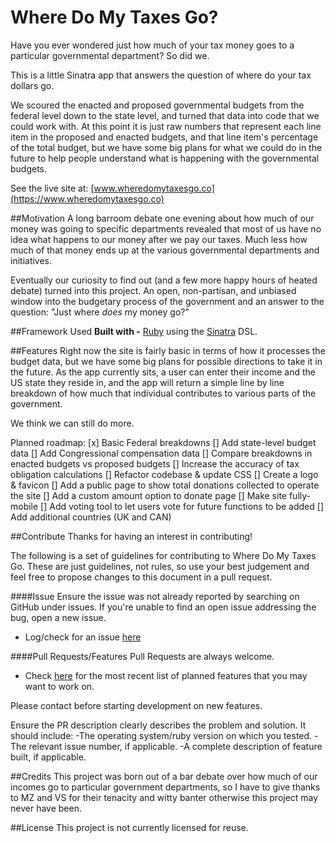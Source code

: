 # Where Do My Taxes Go?
Have you ever wondered just how much of your tax money goes to a particular governmental department? So did we.

This is a little Sinatra app that answers the question of where do your tax dollars go.

We scoured the enacted and proposed governmental budgets from the federal level down to the state level, and turned that data into code that we could work with. At this point it is just raw numbers that represent each line item in the proposed and enacted budgets, and that line item's percentage of the total budget, but we have some big plans for what we could do in the future to help people understand what is happening with the governmental budgets.

See the live site at: [www.wheredomytaxesgo.co](https://www.wheredomytaxesgo.co)

##Motivation
A long barroom debate one evening about how much of our money was going to specific departments revealed that most of us have no idea what happens to our money after we pay our taxes. Much less how much of that money ends up at the various governmental departments and initiatives.

Eventually our curiosity to find out (and a few more happy hours of heated debate) turned into this project. An open, non-partisan, and unbiased window into the budgetary process of the government and an answer to the question: "Just where *does* my money go?"

##Framework Used
**Built with -**
[Ruby](https://www.ruby-lang.org/en/) using the [Sinatra](http://sinatrarb.com/) DSL.

##Features
Right now the site is fairly basic in terms of how it processes the budget data, but we have some big plans for possible directions to take it in the future. As the app currently sits, a user can enter their income and the US state they reside in, and the app will return a simple line by line breakdown of how much that individual contributes to various parts of the government.

We think we can still do more.

Planned roadmap:
 [x] Basic Federal breakdowns
 [] Add state-level budget data
 [] Add Congressional compensation data
 [] Compare breakdowns in enacted budgets vs proposed budgets
 [] Increase the accuracy of tax obligation calculations
 [] Refactor codebase & update CSS
 [] Create a logo & favicon
 [] Add a public page to show total donations collected to operate the site
 [] Add a custom amount option to donate page
 [] Make site fully-mobile
 [] Add voting tool to let users vote for future functions to be added
 [] Add additional countries (UK and CAN)

##Contribute
Thanks for having an interest in contributing!

The following is a set of guidelines for contributing to Where Do My Taxes Go. These are just guidelines, not rules, so use your best judgement and feel free to propose changes to this document in a pull request.

####Issue
Ensure the issue was not already reported by searching on GitHub under issues. If you're unable to find an open issue addressing the bug, open a new issue.
- Log/check for an issue [here](https://github.com/jwhitish/wheredomytaxesgo/issues)

####Pull Requests/Features
Pull Requests are always welcome.
- Check [here](https://www.wheredomytaxesgo.co/about#roadmap) for the most recent list of planned features that you may want to work on.

Please contact before starting development on new features.

Ensure the PR description clearly describes the problem and solution. It should include:
-The operating system/ruby version on which you tested.
-The relevant issue number, if applicable.
-A complete description of feature built, if applicable.

##Credits
This project was born out of a bar debate over how much of our incomes go to particular government departments, so I have to give thanks to MZ and VS for their tenacity and witty banter otherwise this project may never have been.

##License
This project is not currently licensed for reuse.

